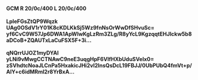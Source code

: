 #### GCM R 20/0c/400 L 20/0c/400
**LpIeFGsZtQP9Wqzk**<br/>**UAg0OSdV1rY01K8cKDLKkSj5Wz9fnNsOrWwDfSHvuSc=**<br/>**yf6CvC9W57Jp6DWA1ApWlwKgLzRm3ZLg/R8yYcL9KgzqqtEHJIckw5b8aDCoB+ZQAUTxLaCuFSX5F+3i...**<br/><br/>
**qNQrrUJOZ1myDYAI**<br/>**yLNi9vMwgCCTNAwC9neE3uqgHpF6VlfHXbUduSVelx0=**<br/>**zSVhdtcNoaJLCnPa5HxakicJHi2vl2InsQsDcL19FBJJ/0UbPUbQ4fmVt+p/AlY+c6idMRml2r8YrBxA...**